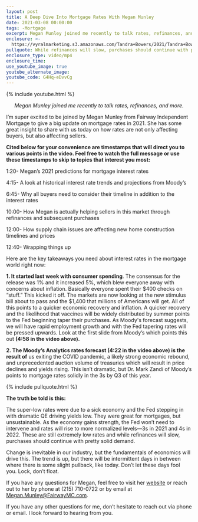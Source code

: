 ```yaml
---
layout: post
title: A Deep Dive Into Mortgage Rates With Megan Munley
date: 2021-03-08 00:00:00
tags: -Mortgage
excerpt: Megan Munley joined me recently to talk rates, refinances, and more.
enclosure: >-
  https://vyralmarketing.s3.amazonaws.com/Tandra+Bowers/2021/Tandra+Bowers+Video+Blog+Mortgage+Rates+Update+2021.mp4
pullquote: While refinances will slow, purchases should continue with pretty solid demand. 
enclosure_type: video/mp4
enclosure_time:
use_youtube_image: true
youtube_alternate_image:
youtube_code: G4Hq-eDvvCg
---
```


{% include youtube.html %}

<p style="text-align: center;"><em>Megan Munley joined me recently to talk rates, refinances, and more.</em></p>

I’m super excited to be joined by Megan Munley from Fairway Independent Mortgage to give a big update on mortgage rates in 2021. She has some great insight to share with us today on how rates are not only affecting buyers, but also affecting sellers. 

**Cited below for your convenience are timestamps that will direct you to various points in the video. Feel free to watch the full message or use these timestamps to skip to topics that interest you most:**

1:20- Megan’s 2021 predictions for mortgage interest rates

4:15- A look at historical interest rate trends and projections from Moody’s

6:45- Why all buyers need to consider their timeline in addition to the interest rates

10:00- How Megan is actually helping sellers in this market through refinances and subsequent purchases

12:00- How supply chain issues are affecting new home construction timelines and prices

12:40- Wrapping things up

Here are the key takeaways you need about interest rates in the mortgage world right now:

**1. It started last week with consumer spending**. The consensus for the release was 1% and it increased 5%, which blew everyone away with concerns about inflation. Basically everyone spent their $400 checks on “stuff.” This kicked it off. The markets are now looking at the new stimulus bill about to pass and the $1,400 that millions of Americans will get. All of this points to a quicker economic recovery and inflation. A quicker recovery and the likelihood that vaccines will be widely distributed by summer points to the Fed beginning taper their purchases. As Moody's forecast suggests, we will have rapid employment growth and with the Fed tapering rates will be pressed upwards. Look at the first slide from Moody’s which points this out **(4:58 in the video above).**

**2. The Moody’s Analytics rates forecast (4:22 in the video above) is the result of** us exiting the COVID pandemic, a likely strong economic rebound, and unprecedented auction volume of treasuries which will result in price declines and yields rising. This isn’t dramatic, but Dr. Mark Zandi of Moody’s points to mortgage rates solidly in the 3s by Q3 of this year.


{% include pullquote.html %}

**The truth be told is this:**
 
The super-low rates were due to a sick economy and the Fed stepping in with dramatic QE driving yields low. They were great for mortgages, but unsustainable. As the economy gains strength, the Fed won’t need to intervene and rates will rise to more normalized levels—3s in 2021 and 4s in 2022. These are still extremely low rates and while refinances will slow, purchases should continue with pretty solid demand. 
 
Change is inevitable in our industry, but the fundamentals of economics will drive this. The trend is up, but there will be intermittent days in between where there is some slight pullback, like today. Don’t let these days fool you. Lock, don’t float.

If you have any questions for Megan, feel free to visit her <a href="http://meganmunley.com" target="_blank">website</a> or reach out to her by phone at (215) 710-0722 or by email at <a href="Megan.Munley@FairwayMC.com">Megan.Munley@FairwayMC.com.</a>

If you have any other questions for me, don’t hesitate to reach out via phone or email. I look forward to hearing from you.


